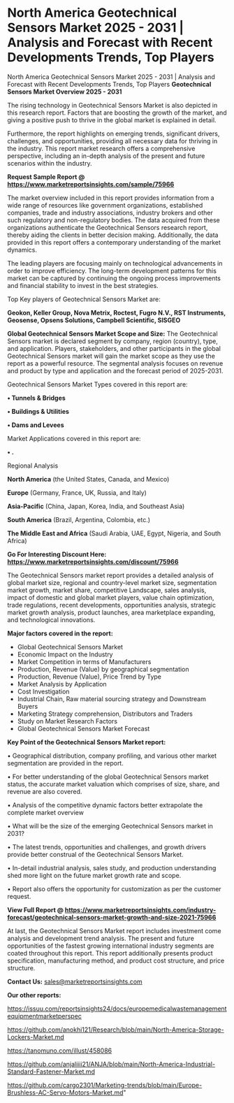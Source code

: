 # North America Geotechnical Sensors Market 2025 - 2031 | Analysis and Forecast with Recent Developments Trends, Top Players
North America Geotechnical Sensors Market 2025 - 2031 | Analysis and Forecast with Recent Developments Trends, Top Players
<Strong> Geotechnical Sensors Market Overview 2025 - 2031</strong>

The rising technology in Geotechnical Sensors Market is also depicted in this research report. Factors that are boosting the growth of the market, and giving a positive push to thrive in the global market is explained in detail.

Furthermore, the report highlights on emerging trends, significant drivers, challenges, and opportunities, providing all necessary data for thriving in the industry. This report market research offers a comprehensive perspective, including an in-depth analysis of the present and future scenarios within the industry.

<strong>Request Sample Report @ <a href=https://www.marketreportsinsights.com/sample/75966>https://www.marketreportsinsights.com/sample/75966</a></strong>

The market overview included in this report provides information from a wide range of resources like government organizations, established companies, trade and industry associations, industry brokers and other such regulatory and non-regulatory bodies. The data acquired from these organizations authenticate the Geotechnical Sensors research report, thereby aiding the clients in better decision making. Additionally, the data provided in this report offers a contemporary understanding of the market dynamics.

The leading players are focusing mainly on technological advancements in order to improve efficiency. The long-term development patterns for this market can be captured by continuing the ongoing process improvements and financial stability to invest in the best strategies.

Top Key players of Geotechnical Sensors Market are:

<strong>Geokon, Keller Group, Nova Metrix, Roctest, Fugro N.V., RST Instruments, Geosense, Opsens Solutions, Campbell Scientific, SISGEO</strong>

<strong><b>Global Geotechnical Sensors Market Scope and Size:</b></strong>
The Geotechnical Sensors market is declared segment by company, region (country), type, and application. Players, stakeholders, and other participants in the global Geotechnical Sensors market will gain the market scope as they use the report as a powerful resource. The segmental analysis focuses on revenue and product by type and application and the forecast period of 2025-2031.

Geotechnical Sensors Market Types covered in this report are:

<strong>• Tunnels & Bridges

• Buildings & Utilities

• Dams and Levees</strong>

Market Applications covered in this report are:

<strong>• .</strong> 

Regional Analysis

<strong>North America</strong> (the United States, Canada, and Mexico)

<strong>Europe</strong> (Germany, France, UK, Russia, and Italy)

<strong>Asia-Pacific</strong> (China, Japan, Korea, India, and Southeast Asia)

<strong>South America</strong> (Brazil, Argentina, Colombia, etc.)

<strong>The Middle East and Africa</strong> (Saudi Arabia, UAE, Egypt, Nigeria, and South Africa)

<strong>Go For Interesting Discount Here: <a href=https://www.marketreportsinsights.com/discount/75966>https://www.marketreportsinsights.com/discount/75966</a></strong>

The Geotechnical Sensors market report provides a detailed analysis of global market size, regional and country-level market size, segmentation market growth, market share, competitive Landscape, sales analysis, impact of domestic and global market players, value chain optimization, trade regulations, recent developments, opportunities analysis, strategic market growth analysis, product launches, area marketplace expanding, and technological innovations.

<strong><b>Major factors covered in the report:</b></strong>
<ul>
  <li>Global Geotechnical Sensors Market </li>
  <li>Economic Impact on the Industry</li>
  <li>Market Competition in terms of Manufacturers</li>
  <li>Production, Revenue (Value) by geographical segmentation</li>
  <li>Production, Revenue (Value), Price Trend by Type</li>
  <li>Market Analysis by Application</li>
  <li>Cost Investigation</li>
  <li>Industrial Chain, Raw material sourcing strategy and Downstream Buyers</li>
  <li>Marketing Strategy comprehension, Distributors and Traders</li>
  <li>Study on Market Research Factors</li>
  <li>Global Geotechnical Sensors Market Forecast</li>
</ul>

<strong><b>Key Point of the Geotechnical Sensors Market report:</b></strong>

• Geographical distribution, company profiling, and various other market segmentation are provided in the report.

• For better understanding of the global Geotechnical Sensors market status, the accurate market valuation which comprises of size, share, and revenue are also covered.

• Analysis of the competitive dynamic factors better extrapolate the complete market overview

• What will be the size of the emerging Geotechnical Sensors market in 2031?

• The latest trends, opportunities and challenges, and growth drivers provide better construal of the Geotechnical Sensors Market.

• In-detail industrial analysis, sales study, and production understanding shed more light on the future market growth rate and scope.

• Report also offers the opportunity for customization as per the customer request.

<strong><b>View Full Report @ <a href=https://www.marketreportsinsights.com/industry-forecast/geotechnical-sensors-market-growth-and-size-2021-75966>https://www.marketreportsinsights.com/industry-forecast/geotechnical-sensors-market-growth-and-size-2021-75966</a></b></strong>


At last, the Geotechnical Sensors Market report includes investment come analysis and development trend analysis. The present and future opportunities of the fastest growing international industry segments are coated throughout this report. This report additionally presents product specification, manufacturing method, and product cost structure, and price structure.

<strong>Contact Us:</strong>
sales@marketreportsinsights.com

<strong>Our other reports:</strong>

<a href=https://issuu.com/reportsinsights24/docs/europemedicalwastemanagementequipmentmarketperspec>https://issuu.com/reportsinsights24/docs/europemedicalwastemanagementequipmentmarketperspec</a>

<a href=https://github.com/anokhi121/Research/blob/main/North-America-Storage-Lockers-Market.md>https://github.com/anokhi121/Research/blob/main/North-America-Storage-Lockers-Market.md</a>

<a href=https://tanomuno.com/illust/458086>https://tanomuno.com/illust/458086</a>

<a href=https://github.com/anjaliiii21/ANJA/blob/main/North-America-Industrial-Standard-Fastener-Market.md>https://github.com/anjaliiii21/ANJA/blob/main/North-America-Industrial-Standard-Fastener-Market.md</a>

<a href=https://github.com/cargo2301/Marketing-trends/blob/main/Europe-Brushless-AC-Servo-Motors-Market.md>https://github.com/cargo2301/Marketing-trends/blob/main/Europe-Brushless-AC-Servo-Motors-Market.md</a>"
